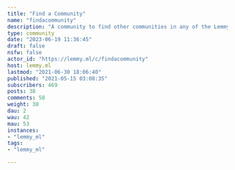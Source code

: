 ```yaml
---
title: "Find a Community" 
name: "findacommunity"
description: "A community to find other communities in any of the Lemmy instances."
type: community
date: "2023-06-19 11:36:45"
draft: false
nsfw: false
actor_id: "https://lemmy.ml/c/findacommunity"
host: lemmy.ml
lastmod: "2021-06-30 18:06:40"
published: "2021-05-15 03:08:35"
subscribers: 469
posts: 38
comments: 58
weight: 38
dau: 2
wau: 42
mau: 53
instances:
- "lemmy_ml"
tags: 
- "lemmy_ml"

---
```

